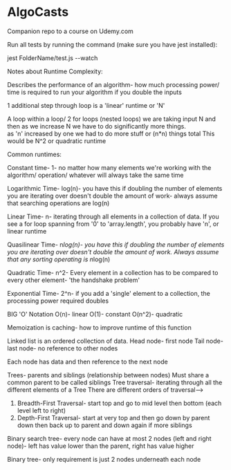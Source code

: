 # AlgoCasts

Companion repo to a course on Udemy.com

Run all tests by running the command (make sure you have jest installed):

jest FolderName/test.js --watch

Notes about Runtime Complexity:

Describes the performance of an algorithm- how much processing power/ time is required to run your algorithm if you double the inputs

1 additional step through loop is a 'linear' runtime or 'N'

A loop within a loop/ 2 for loops (nested loops) we are taking input N and then as we increase N we have to do significantly more things.  
 as 'n' increased by one we had to do more stuff or (n\*n) things total
This would be N^2 or quadratic runtime

Common runtimes:

Constant time- 1- no matter how many elements we're working with the algorithm/ operation/ whatever will always take the same time

Logarithmic Time- log(n)- you have this if doubling the number of elements you are iterating over doesn't double the amount of work- always assume that searching operations are log(n)

Linear Time- n- iterating through all elements in a collection of data. If you see a for loop spanning from '0' to 'array.length', you probably have 'n', or linear runtime

Quasilinear Time- n*log(n)- you have this if doubling the number of elements you are iterating over doesn't double the amount of work. Always assume that any sorting operating is n*log(n)

Quadratic Time- n^2- Every element in a collection has to be compared to every other element- 'the handshake problem'

Exponential Time- 2^n- if you add a 'single' element to a collection, the processing power required doubles

BIG 'O' Notation
O(n)- linear
O(1)- constant
O(n^2)- quadratic

Memoization is caching- how to improve runtime of this function

Linked list is an ordered collection of data.
Head node- first node
Tail node- last node- no reference to other nodes

Each node has data and then reference to the next node

Trees- parents and siblings (relationship between nodes)
Must share a common parent to be called siblings
Tree traversal- iterating through all the different elements of a Tree
There are different orders of traversal-->

1.  Breadth-First Traversal- start top and go to mid level then bottom (each level left to right)
2.  Depth-First Traversal- start at very top and then go down by parent down then back up to parent and down again if more siblings

Binary search tree- every node can have at most 2 nodes (left and right node)- left has value lower than the parent, right has value higher

Binary tree- only requirement is just 2 nodes underneath each node
